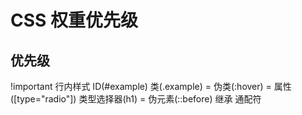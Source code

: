 # CSS 权重优先级

## 优先级

!important
行内样式
ID(#example)
类(.example) = 伪类(:hover) = 属性([type="radio"])
类型选择器(h1) = 伪元素(::before)
继承
通配符
